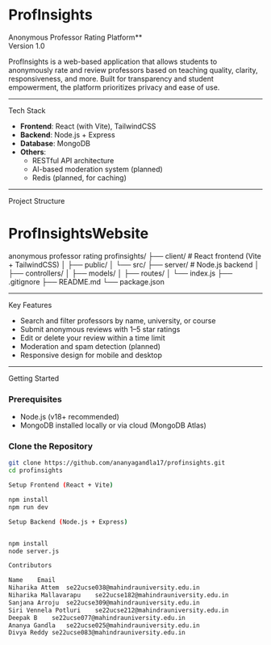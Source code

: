# ProfInsights

Anonymous Professor Rating Platform**  
Version 1.0

ProfInsights is a web-based application that allows students to anonymously rate and review professors based on teaching quality, clarity, responsiveness, and more. Built for transparency and student empowerment, the platform prioritizes privacy and ease of use.

---
Tech Stack

- **Frontend**: React (with Vite), TailwindCSS
- **Backend**: Node.js + Express
- **Database**: MongoDB
- **Others**: 
  - RESTful API architecture
  - AI-based moderation system (planned)
  - Redis (planned, for caching)

---
Project Structure

# ProfInsightsWebsite
anonymous professor rating 
profinsights/
├── client/ # React frontend (Vite + TailwindCSS)
│ ├── public/
│ └── src/
├── server/ # Node.js backend
│ ├── controllers/
│ ├── models/
│ ├── routes/
│ └── index.js
├── .gitignore
├── README.md
└── package.json


---

 Key Features

- Search and filter professors by name, university, or course
- Submit anonymous reviews with 1–5 star ratings
- Edit or delete your review within a time limit
- Moderation and spam detection (planned)
- Responsive design for mobile and desktop

---
Getting Started

### Prerequisites

- Node.js (v18+ recommended)
- MongoDB installed locally or via cloud (MongoDB Atlas)

### Clone the Repository

```bash
git clone https://github.com/ananyagandla17/profinsights.git
cd profinsights

Setup Frontend (React + Vite)

npm install
npm run dev

Setup Backend (Node.js + Express)


npm install
node server.js 

Contributors

Name	Email
Niharika Attem	se22ucse038@mahindrauniversity.edu.in
Niharika Mallavarapu	se22ucse182@mahindrauniversity.edu.in
Sanjana Arroju	se22ucse309@mahindrauniversity.edu.in
Siri Vennela Potluri	se22ucse212@mahindrauniversity.edu.in
Deepak B	se22ucse077@mahindrauniversity.edu.in
Ananya Gandla	se22ucse025@mahindrauniversity.edu.in
Divya Reddy	se22ucse083@mahindrauniversity.edu.in

